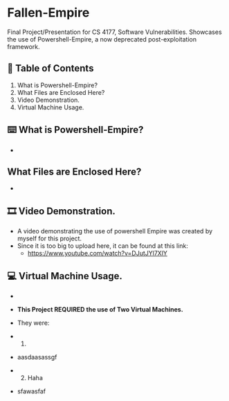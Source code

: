 # Fallen-Empire
Final Project/Presentation for CS 4177, Software Vulnerabilities. Showcases the use of Powershell-Empire, a now deprecated post-exploitation framework.

## 🔎 Table of Contents

1. What is Powershell-Empire?
2. What Files are Enclosed Here?
3. Video Demonstration.
4. Virtual Machine Usage.

## ⌨️ What is Powershell-Empire? 

*

## What Files are Enclosed Here?

*

## 🎞️ Video Demonstration.

* A video demonstrating the use of powershell Empire was created by myself for this project.
* Since it is too big to upload here, it can be found at this link:
  * https://www.youtube.com/watch?v=DJutJYl7XlY 

## 💻 Virtual Machine Usage.

*

 * **This Project REQUIRED the use of Two Virtual Machines.**
 * They were:
  * 1. 
   * aasdaasassgf
  * 2. Haha
   * sfawasfaf
